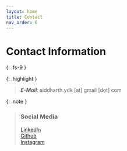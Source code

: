 ```yaml
---
layout: home
title: Contact
nav_order: 6
---
```


# Contact Information
{: .fs-9 }


{: .highlight }
>***E-Mail***:
>siddharth.ydk [at] gmail [dot] com


{: .note }
> ### Social Media
>[LinkedIn](https://www.linkedin.com/in/siddharth-kulkarni-3b2138121/) <br>
>[Github](https://github.com/Siddharth2308) <br>
>[Instagram](https://www.instagram.com/siddharth__0023/)
